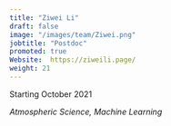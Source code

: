 ```yaml
---
title: "Ziwei Li"
draft: false
image: "/images/team/Ziwei.png"
jobtitle: "Postdoc"
promoted: true
Website:  https://ziweili.page/
weight: 21
---
```



Starting October 2021

*Atmospheric Science, Machine Learning*


